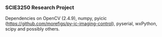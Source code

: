 ### SCIE3250 Research Project

Dependencies on OpenCV (2.4.9), numpy, pyicic (https://github.com/morefigs/py-ic-imaging-control), pyserial, wxPython, scipy and possibly others.
